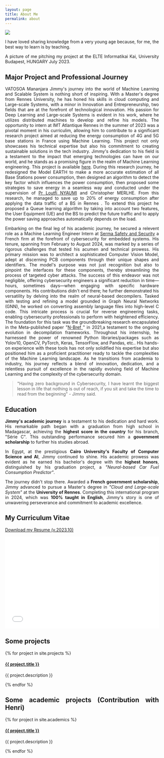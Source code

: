 ```yaml
---
layout: page
title: About Me
permalink: about
---
```


<div style="text-align: justify">

<img class="mx-auto !mb-0" src="{{site.baseurl}}/assets/img/nature.jpg">
<p class="!py-0 !mb-0 dark:text-slate-300">I have loved sharing knowledge from a very young age because, for me, the best way to learn is by teaching.</p>
<p class="text-gray-500 dark:text-slate-400 !py-0 !mt-0 !text-xs">A picture of me pitching my project at the ELTE Informatikai Kai, University Budapest, HUNGARY July 2023.</p>

<h2 class="dark:text-stone-200 mt-32">Major Project and Professional Journey</h2>
<p class="dark:text-stone-300">
VATOSOA Mananjara Jimmy's journey into the world of Machine Learning and Scalable System is nothing short of inspiring. With a Master's degree from Rennes University, he has honed his skills in cloud computing and Large-scale Systems, with a minor in Innovation and Entrepreneurship, two fields that are at the forefront of technological innovation. His passion for Deep Learning and Large-scale Systems is evident in his work, where he utilizes distributed machines to develop and refine his models. 
The opportunity to intern at IMT Atlantique Rennes in the summer of 2023 was a pivotal moment in his curriculim, allowing him to contribute to a significant research project aimed at reducing the energy consumption of 4G and 5G base stations in France using Machine Learning. This project not only showcases his technical expertise but also his commitment to creating sustainable solutions in the tech industry. Jimmy's dedication to his field is a testament to the impact that emerging technologies can have on our world, and he stands as a promising figure in the realm of Machine Learning engineering. This project is available <a class="text-gray-500 dark:text-stone-300" href="https://github.com/Jimmy586/Cellular_Base_Stations_Power_Consumption_Analysis" target="_blank">here</a>. During this research journey, he redesigned the Model EARTH to make a more accurate estimation of all Base Stations power consumption, then designed an algorithm to detect the key factor which influences the power consumption, then proposed some strategies to save energy in a seamless way and conducted under the supervision of <a class="text-gray-500 dark:text-stone-300" href="https://www.imt-atlantique.fr/en/person/loutfi-nuaymi" target="_blank">Pr Loutfi NYAUMI</a>  and Christopher MERLHE. From this research, he managed to save up to 20% of energy consumption after applying the data traffic of a BS in Rennes . To extend this project he proposed a Queue learning algorithm by taking into account two features, the User Equipment (UE) and the BS to predict the future traffic and to apply the power saving approaches automatically depends on the load.
</p>
<p class="dark:text-stone-300">
Embarking on the final leg of his academic journey, he secured a relevent role as a Machine Learning Engineer Intern at <a class="text-gray-500 dark:text-stone-300" href="https://www.serma-safety-security.com/en/" target="_blank">Serma Safety and Security</a> a French firm at the forefront of cybersecurity for embedded systems. His tenure, spanning from February to August 2024, was marked by a series of rigorous challenges that tested his acumen and technical prowess. His primary mission was to architect a sophisticated Computer Vision Model, adept at discerning PCB components through their unique shapes and identifiers. The model's purpose was not just recognition but also to pinpoint the interfaces for these components, thereby streamlining the process of targeted cyber attacks. The success of this endeavor was not negligible, offering cybersecurity engineers a significant reduction in time—hours, sometimes days—when engaging with specific hardware components.
His contributions didn't end there; he further demonstrated his versatility by delving into the realm of neural-based decompilers. Tasked with testing and refining a model grounded in Graph Neural Networks (GNN), he worked on converting assembly language files into high-level C code. This intricate process is crucial for reverse engineering tasks, enabling cybersecurity professionals to perform with heightened efficiency. The foundation for this task was the groundbreaking research encapsulated in the Meta-published paper "<a class="text-gray-500 dark:text-stone-300" href="https://ai.meta.com/blog/introducing-n-bref-a-neural-based-decompiler-framework/" target="_blank">N-Bref </a>" in 2021,a testament to the ongoing evolution in decompilation frameworks. 
Throughout his internship, he harnessed the power of renowned Python libraries/packages such as Yolov10, OpenCV, PyTorch, Keras, TensorFlow, and Pandas, etc.. His hands-on experience with these tools has not only solidified his expertise but also positioned him as a proficient practitioner ready to tackle the complexities of the Machine Learning landscape. As he transitions from academia to industry, his journey reflects a blend of innovation, dedication, and a relentless pursuit of excellence in the rapidly evolving field of Machine Learning and the complexity of the cybersecurity domain. 
<blockquote class="!py-0 !mb-0 dark:text-slate-300">
  "Having zero background in Cybersecurity, I have learnt the biggest lesson in life that nothing is out of reach, if you sit and take the time to read from the beginning" - Jimmy said.
</blockquote>

<section id="education">
  <h2 class="dark:text-stone-200">Education</h2>
  <div class="education-content">
    <p class="dark:text-stone-300">
      <strong>Jimmy's academic journey</strong> is a testament to his dedication and hard work. His remarkable path began with a graduation from high school in Madagascar, achieving the <strong>highest score in the country</strong> for his branch, "Série C". This outstanding performance secured him a <strong>government scholarship</strong> to further his studies abroad.
    </p>
    <p class="dark:text-stone-300">
      In Egypt, at the prestigious <strong>Cairo University's Faculty of Computer Science and AI</strong>, Jimmy continued to shine. His academic prowess was evident as he earned his bachelor's degree with the <strong>highest honors</strong>, distinguished by his graduation project, a <em>"Neural-based Car Fuel Consumption Predictor"</em>.
    </p>
    <p class="dark:text-stone-300">
      The journey didn't stop there. Awarded a <strong>French government scholarship</strong>, Jimmy advanced to pursue a Master's degree in <em>"Cloud and Large-scale System"</em> at the <strong>University of Rennes</strong>. Completing this international program in 2024, which was <strong>100% taught in English</strong>, Jimmy's story is one of unwavering perseverance and commitment to academic excellence.
    </p>
  </div>
</section>


<h2 class="dark:text-stone-200">My Curriculum Vitae</h2>
 <p><a href="{{site.baseurl}}/assets/raw/RESUME.pdf" class="dark:text-stone-300" target="_blank">Download my Resume (v.2023.10)</a></p>
 <iframe
 src="{{site.baseurl}}/assets/js/viewer/viewer.html?file={{site.baseurl}}/assets/raw/RESUME.pdf"
 width="100%"
 height="300px"
 style="border: none;"></iframe>

<h2 class="dark:text-stone-200">Some projects</h2>
<div>
  {% for project in site.projects %}
    <div>
  <h4><a class="!mb-0" href="{{ project.link }}" class="dark:text-stone-300" target="_blank">{{ project.title }}</a></h4>
  <p class="text-md text-stone-500 dark:text-stone-300 !mt-0">{{ project.description }}</p>
    </div>
  {% endfor %}
</div>

<h2 class="dark:text-stone-200">Some academic projects (Contribution with Henri)</h2>
<div>
  {% for project in site.academics %}
    <div>
  <h4><a class="!mb-0" href="{{ project.link }}" class="dark:text-stone-300" target="_blank">{{ project.title }}</a></h4>
  <p class="text-md text-stone-500 dark:text-stone-300 !mt-0">{{ project.description }}</p>
    </div>
  {% endfor %}
</div>
</div>
